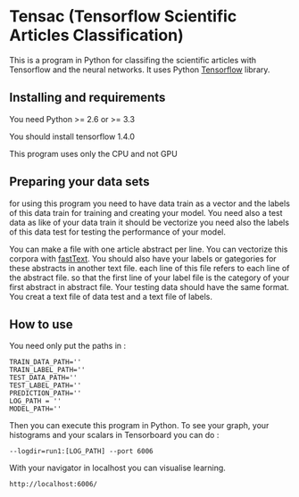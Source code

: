 
# Tensac (Tensorflow Scientific Articles Classification)

This is a program in Python for classifing the scientific articles with Tensorflow and the neural networks. It uses Python [Tensorflow](https://www.tensorflow.org/) library.

## Installing and requirements

You need Python >= 2.6 or >= 3.3

You should install tensorflow 1.4.0

This program uses only the CPU and not GPU

## Preparing your data sets
for using this program you need to have data train as a vector and the labels of this data train for training and creating your model.
You need also a test data as like of your data train it should be vectorize you need also the labels of this data test for testing the performance of your model.

You can make a file with one article abstract per line. You can vectorize this corpora with [fastText](https://fasttext.cc/).
You should also have your labels or gategories for these abstracts in another text file. each line of this file refers to each line of the abstract file. so that the first line of your label file is the category of your first abstract in abstract file.
Your testing data should have the same format. You creat a text file of data test and a text file of labels.



## How to use

You need only put the paths in : 
```
TRAIN_DATA_PATH=''
TRAIN_LABEL_PATH=''
TEST_DATA_PATH=''
TEST_LABEL_PATH=''
PREDICTION_PATH=''
LOG_PATH = ''
MODEL_PATH=''
```
Then you can execute this program in Python.
To see your graph, your histograms and your scalars in Tensorboard you can do :
```
--logdir=run1:[LOG_PATH] --port 6006
```
With your navigator in localhost you can visualise learning.
```
http://localhost:6006/
